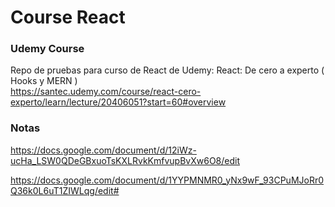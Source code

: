 # Course React

### Udemy Course
Repo de pruebas para curso de React de Udemy: React: De cero a experto ( Hooks y MERN )<br>
https://santec.udemy.com/course/react-cero-experto/learn/lecture/20406051?start=60#overview 

### Notas
https://docs.google.com/document/d/12iWz-ucHa_LSW0QDeGBxuoTsKXLRvkKmfvupBvXw6O8/edit

https://docs.google.com/document/d/1YYPMNMR0_yNx9wF_93CPuMJoRr0Q36k0L6uT1ZIWLqg/edit#

